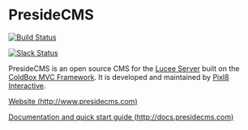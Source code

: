 PresideCMS
==========

[![Build Status](https://travis-ci.org/pixl8/Preside-CMS.svg?branch=stable "Stable")](https://travis-ci.org/pixl8/Preside-CMS) 

[![Slack Status](https://presidecms-slack.herokuapp.com/badge.svg)](https://presidecms-slack.herokuapp.com/)

PresideCMS is an open source CMS for the [Lucee Server](http://lucee.org) built on the [ColdBox MVC Framework](http://www.coldbox.org). It is developed and maintained by [Pixl8 Interactive](http://www.pixl8.co.uk).

[Website (http://www.presidecms.com)](http://www.presidecms.com)

[Documentation and quick start guide (http://docs.presidecms.com)](http://docs.presidecms.com)
